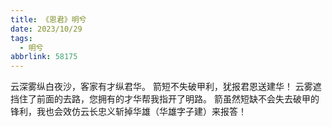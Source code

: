 ```yaml
---
title: 《恩君》明兮
date: 2023/10/29
tags:
  - 明兮
abbrlink: 58175
---
```

云深雾纵白夜沙，客家有才纵君华。
箭短不失破甲利，犹报君恩送建华！
云雾遮挡住了前面的去路，您拥有的才华帮我指开了明路。
箭虽然短缺不会失去破甲的锋利，我也会效仿云长忠义斩掉华雄（华雄字子建）来报答！
